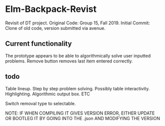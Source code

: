 # Elm-Backpack-Revist
Revisit of DT project.
Original Code: Group 15, Fall 2019.
Initial Commit: Clone of old code, version submitted via avenue.

## Current functionality
The prototype appears to be able to algorithmically solve user inputted problems.
Remove button removes last item entered correctly.

## todo
Table lineup. Step by step problem solving. Possibly table interactivity. Highlighting. Algorithmic output box. ETC

Switch removal type to selectable.

NOTE: IF WHEN COMPILING IT GIVES VERSION ERROR, EITHER UPDATE OR BOOTLEG IT BY GOING INTO THE .json AND MODIFYING THE VERSION

